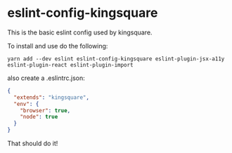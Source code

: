 # eslint-config-kingsquare

This is the basic eslint config used by kingsquare.

To install and use do the following:

```
yarn add --dev eslint eslint-config-kingsquare eslint-plugin-jsx-a11y eslint-plugin-react eslint-plugin-import
```
also create a .eslintrc.json:
```json
{
  "extends": "kingsquare",
  "env": {
    "browser": true,
    "node": true
  }
}
```

That should do it!
